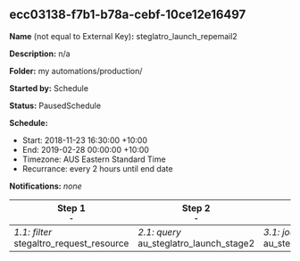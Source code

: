 ## ecc03138-f7b1-b78a-cebf-10ce12e16497

**Name** (not equal to External Key)**:** steglatro_launch_repemail2

**Description:** n/a

**Folder:** my automations/production/

**Started by:** Schedule

**Status:** PausedSchedule

**Schedule:**

* Start: 2018-11-23 16:30:00 +10:00
* End: 2019-02-28 00:00:00 +10:00
* Timezone: AUS Eastern Standard Time
* Recurrance: every 2 hours until end date

**Notifications:** _none_


| Step 1<br>_<small>-</small>_ | Step 2<br>_<small>-</small>_ | Step 3<br>_<small>-</small>_ |
| --- | --- | --- |
| _1.1: filter_<br>stegaltro_request_resource | _2.1: query_<br>au_steglatro_launch_stage2 | _3.1: journeyEntry_<br>au_steglatro_launch_requestresource |
